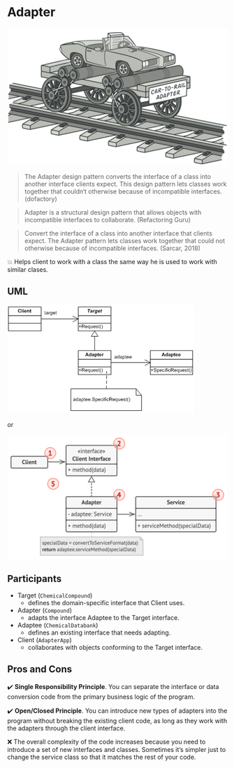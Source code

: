 # Adapter

![adapter-en-2x](images/adapter-en-2x.png)

> The Adapter design pattern converts the interface of a class into another interface clients expect. This design pattern lets classes work together that couldn‘t otherwise because of incompatible interfaces. (dofactory)

> Adapter is a structural design pattern that allows objects with incompatible interfaces to collaborate. (Refactoring Guru)

> Convert the interface of a class into another interface that clients expect. The Adapter pattern lets classes work together that could not otherwise because of incompatible interfaces. (Sarcar, 2018)

:boom: Helps client to work with a class the same way he is used to work with similar clases.

## UML

![adapter-uml](images/adapter-uml.png)

or

![structure-object-adapter-indexed-2x](images/structure-object-adapter-indexed-2x.png)

## Participants

* Target (`ChemicalCompound`)
    * defines the domain-specific interface that Client uses.
* Adapter (`Compound`)
    * adapts the interface Adaptee to the Target interface.
* Adaptee (`ChemicalDatabank`)
    * defines an existing interface that needs adapting.
* Client (`AdapterApp`)
    * collaborates with objects conforming to the Target interface.

## Pros and Cons
 
<!-- Pros -->

:heavy_check_mark: **Single Responsibility Principle**. You can separate the interface or data conversion code from the primary business logic of the program.

:heavy_check_mark: **Open/Closed Principle**. You can introduce new types of adapters into the program without breaking the existing client code, as long as they work with the adapters through the client interface.

<!-- cons -->

:x: The overall complexity of the code increases because you need to introduce a set of new interfaces and classes. Sometimes it’s simpler just to change the service class so that it matches the rest of your code.